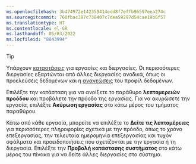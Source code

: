 ```yaml
---
ms.openlocfilehash: 3b474972e142359414edd8f7effb96597eea274c
ms.sourcegitcommit: 760fbac397c738407c7dea59297d54cae19b6f57
ms.translationtype: HT
ms.contentlocale: el-GR
ms.lasthandoff: 06/03/2022
ms.locfileid: "8843994"
---
```

> [!TIP] 
> Υπάρχουν [καταστάσεις](../system.md#status-definitions) για εργασίες και διεργασίες. Οι περισσότερες διεργασίες εξαρτώνται από άλλες διεργασίες ανοδικά, όπως οι προελεύσεις δεδομένων και η [ανανεώσεις](../system.md#refresh-processes) του προφίλ δεδομένων. 
> 
> Επιλέξτε την κατάσταση για να ανοίξετε το παράθυρο **λεπτομερειών προόδου** και προβάλετε την πρόοδο της εργασίας. Για να ακυρώσετε την εργασία, επιλέξτε **Ακύρωση εργασίας** στο κάτω μέρος του τμήματος παραθύρου. 
> 
> Κάτω από κάθε εργασία, μπορείτε να επιλέξτε το **Δείτε τις λεπτομέρειες** για περισσότερες πληροφορίες σχετικά με την πρόοδο, όπως το χρόνο επεξεργασίας, την τελευταία ημερομηνία επεξεργασίας και τυχόν σφάλματα και προειδοποιήσεις που σχετίζονται με την εργασία ή τη διεργασία. Επιλέξτε την **Προβολή κατάστασης συστήματος** στο κάτω μέρος του πίνακα για να δείτε άλλες διεργασίες στο σύστημα.